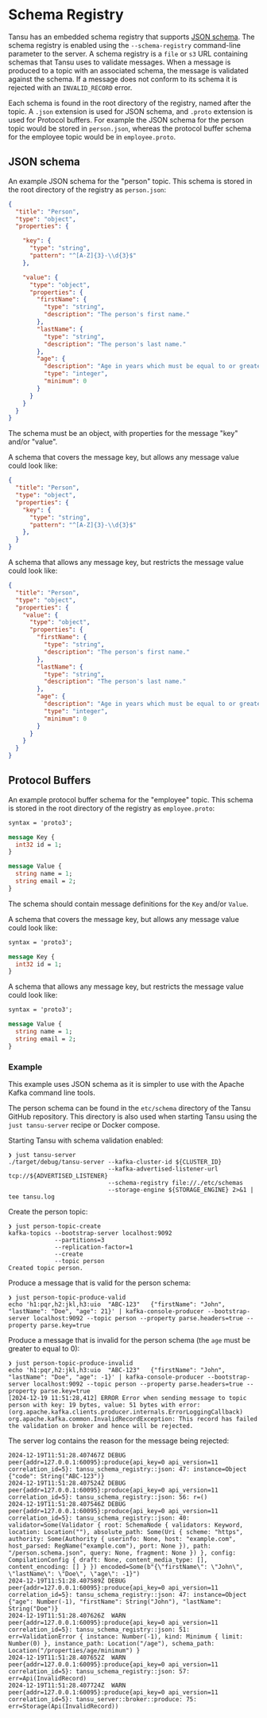 # Schema Registry

Tansu has an embedded schema registry that supports [JSON schema][json-schema-org].
The schema registry is enabled using the `--schema-registry` command-line
parameter to the server. A schema registry is a `file` or `s3` URL containing
schemas that Tansu uses to validate messages.
When a message is produced to a topic with an associated schema,
the message is validated against the schema. If a message does not conform to its
schema it is rejected with an `INVALID_RECORD` error.

Each schema is found in the root directory of the registry, named after the topic.
A `.json` extension is used for JSON schema, and `.proto` extension is used for Protocol buffers.
For example the JSON schema for the person topic would be stored in `person.json`,
whereas the protocol buffer schema for the employee topic would be in `employee.proto`.

## JSON schema

An example JSON schema for the "person" topic.
This schema is stored in the root directory of the registry as `person.json`:

```json
{
  "title": "Person",
  "type": "object",
  "properties": {

    "key": {
      "type": "string",
      "pattern": "^[A-Z]{3}-\\d{3}$"
    },

    "value": {
      "type": "object",
      "properties": {
        "firstName": {
          "type": "string",
          "description": "The person's first name."
        },
        "lastName": {
          "type": "string",
          "description": "The person's last name."
        },
        "age": {
          "description": "Age in years which must be equal to or greater than zero.",
          "type": "integer",
          "minimum": 0
        }
      }
    }
  }
}
```

The schema must be an object, with properties for the message "key" and/or "value".

A schema that covers the message key, but allows any message value could look like:

```json
{
  "title": "Person",
  "type": "object",
  "properties": {
    "key": {
      "type": "string",
      "pattern": "^[A-Z]{3}-\\d{3}$"
    },
  }
}
```

A schema that allows any message key, but restricts the message value could look like:

```json
{
  "title": "Person",
  "type": "object",
  "properties": {
    "value": {
      "type": "object",
      "properties": {
        "firstName": {
          "type": "string",
          "description": "The person's first name."
        },
        "lastName": {
          "type": "string",
          "description": "The person's last name."
        },
        "age": {
          "description": "Age in years which must be equal to or greater than zero.",
          "type": "integer",
          "minimum": 0
        }
      }
    }
  }
}
```

## Protocol Buffers

An example protocol buffer schema for the "employee" topic.
This schema is stored in the root directory of the registry as `employee.proto`:

```protobuf
syntax = 'proto3';

message Key {
  int32 id = 1;
}

message Value {
  string name = 1;
  string email = 2;
}
```

The schema should contain message definitions for the `Key` and/or `Value`.

A schema that covers the message key, but allows any message value could look like:

```protobuf
syntax = 'proto3';

message Key {
  int32 id = 1;
}
```

A schema that allows any message key, but restricts the message value could look like:

```protobuf
syntax = 'proto3';

message Value {
  string name = 1;
  string email = 2;
}
```

### Example

This example uses JSON schema as it is simpler to use with the Apache Kafka command line tools.

The person schema can be found in the `etc/schema` directory of the Tansu GitHub
repository. This directory is also used when starting Tansu using
the `just tansu-server` recipe or Docker compose.

Starting Tansu with schema validation enabled:

```shell
❯ just tansu-server
./target/debug/tansu-server --kafka-cluster-id ${CLUSTER_ID}
                            --kafka-advertised-listener-url tcp://${ADVERTISED_LISTENER}
                            --schema-registry file://./etc/schemas
                            --storage-engine ${STORAGE_ENGINE} 2>&1 | tee tansu.log
```

Create the person topic:

```shell
❯ just person-topic-create
kafka-topics --bootstrap-server localhost:9092
             --partitions=3
             --replication-factor=1
             --create
             --topic person
Created topic person.
```

Produce a message that is valid for the person schema:

```shell
❯ just person-topic-produce-valid
echo 'h1:pqr,h2:jkl,h3:uio	"ABC-123"	{"firstName": "John", "lastName": "Doe", "age": 21}' | kafka-console-producer --bootstrap-server localhost:9092 --topic person --property parse.headers=true --property parse.key=true
```

Produce a message that is invalid for the person schema (the `age` must be greater to equal to 0):

```shell
❯ just person-topic-produce-invalid
echo 'h1:pqr,h2:jkl,h3:uio	"ABC-123"	{"firstName": "John", "lastName": "Doe", "age": -1}' | kafka-console-producer --bootstrap-server localhost:9092 --topic person --property parse.headers=true --property parse.key=true
[2024-12-19 11:51:28,412] ERROR Error when sending message to topic person with key: 19 bytes, value: 51 bytes with error: (org.apache.kafka.clients.producer.internals.ErrorLoggingCallback)
org.apache.kafka.common.InvalidRecordException: This record has failed the validation on broker and hence will be rejected.
```

The server log contains the reason for the message being rejected:

```shell
2024-12-19T11:51:28.407467Z DEBUG peer{addr=127.0.0.1:60095}:produce{api_key=0 api_version=11 correlation_id=5}: tansu_schema_registry::json: 47: instance=Object {"code": String("ABC-123")}
2024-12-19T11:51:28.407524Z DEBUG peer{addr=127.0.0.1:60095}:produce{api_key=0 api_version=11 correlation_id=5}: tansu_schema_registry::json: 56: r=()
2024-12-19T11:51:28.407546Z DEBUG peer{addr=127.0.0.1:60095}:produce{api_key=0 api_version=11 correlation_id=5}: tansu_schema_registry::json: 40: validator=Some(Validator { root: SchemaNode { validators: Keyword, location: Location(""), absolute_path: Some(Uri { scheme: "https", authority: Some(Authority { userinfo: None, host: "example.com", host_parsed: RegName("example.com"), port: None }), path: "/person.schema.json", query: None, fragment: None }) }, config: CompilationConfig { draft: None, content_media_type: [], content_encoding: [] } }) encoded=Some(b"{\"firstName\": \"John\", \"lastName\": \"Doe\", \"age\": -1}")
2024-12-19T11:51:28.407589Z DEBUG peer{addr=127.0.0.1:60095}:produce{api_key=0 api_version=11 correlation_id=5}: tansu_schema_registry::json: 47: instance=Object {"age": Number(-1), "firstName": String("John"), "lastName": String("Doe")}
2024-12-19T11:51:28.407626Z  WARN peer{addr=127.0.0.1:60095}:produce{api_key=0 api_version=11 correlation_id=5}: tansu_schema_registry::json: 51: err=ValidationError { instance: Number(-1), kind: Minimum { limit: Number(0) }, instance_path: Location("/age"), schema_path: Location("/properties/age/minimum") }
2024-12-19T11:51:28.407652Z  WARN peer{addr=127.0.0.1:60095}:produce{api_key=0 api_version=11 correlation_id=5}: tansu_schema_registry::json: 57: err=Api(InvalidRecord)
2024-12-19T11:51:28.407724Z  WARN peer{addr=127.0.0.1:60095}:produce{api_key=0 api_version=11 correlation_id=5}: tansu_server::broker::produce: 75: err=Storage(Api(InvalidRecord))
```

[json-schema-org]: https://json-schema.org/
